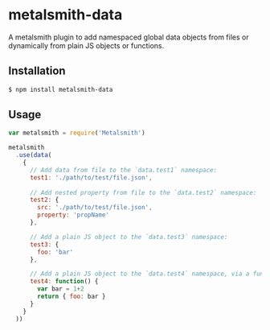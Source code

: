 # metalsmith-data
A metalsmith plugin to add namespaced global data objects from files or dynamically from plain JS objects or functions.

## Installation
```sh
$ npm install metalsmith-data
```

## Usage
```js
var metalsmith = require('Metalsmith')

metalsmith
  .use(data(
    {
      // Add data from file to the `data.test1` namespace:
      test1: './path/to/test/file.json',
  
      // Add nested property from file to the `data.test2` namespace:
      test2: {
        src: './path/to/test/file.json',
        property: 'propName'
      },

      // Add a plain JS object to the `data.test3` namespace:
      test3: {
        foo: 'bar'
      },

      // Add a plain JS object to the `data.test4` namespace, via a function:
      test4: function() {
        var bar = 1+2 
        return { foo: bar }
      }
    }
  ))
```